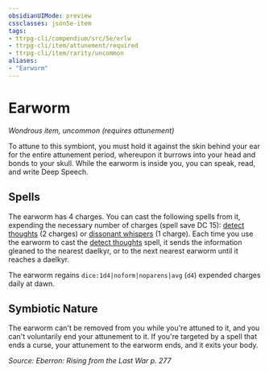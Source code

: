 ```yaml
---
obsidianUIMode: preview
cssclasses: json5e-item
tags:
- ttrpg-cli/compendium/src/5e/erlw
- ttrpg-cli/item/attunement/required
- ttrpg-cli/item/rarity/uncommon
aliases: 
- "Earworm"
---
```

# Earworm
*Wondrous item, uncommon (requires attunement)*  



To attune to this symbiont, you must hold it against the skin behind your ear for the entire attunement period, whereupon it burrows into your head and bonds to your skull. While the earworm is inside you, you can speak, read, and write Deep Speech.

## Spells

The earworm has 4 charges. You can cast the following spells from it, expending the necessary number of charges (spell save DC 15): [detect thoughts](Інструменти%20ДМ/CLI/spells/detect-thoughts-xphb.md) (2 charges) or [dissonant whispers](Інструменти%20ДМ/CLI/spells/dissonant-whispers-xphb.md) (1 charge). Each time you use the earworm to cast the [detect thoughts](Інструменти%20ДМ/CLI/spells/detect-thoughts-xphb.md) spell, it sends the information gleaned to the nearest daelkyr, or to the next nearest earworm until it reaches a daelkyr.

The earworm regains `dice:1d4|noform|noparens|avg` (`d4`) expended charges daily at dawn.

## Symbiotic Nature

The earworm can't be removed from you while you're attuned to it, and you can't voluntarily end your attunement to it. If you're targeted by a spell that ends a curse, your attunement to the earworm ends, and it exits your body.

*Source: Eberron: Rising from the Last War p. 277*